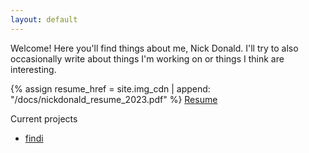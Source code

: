 ```yaml
---
layout: default
---
```



Welcome! Here you'll find things about me, Nick Donald. I'll try to also occasionally write about things I'm working on or things I think are interesting.

{% assign resume_href = site.img_cdn | append: "/docs/nickdonald_resume_2023.pdf" %}
<a href="{{ resume_href }}">Resume</a>

Current projects
- [findi](https://github.com/nickd0/findi)

<img id="carousel-img" src="" />
<em id="carousel-cap"></em>

<script>{% include_relative assets/js/carousel.js %}</script>

